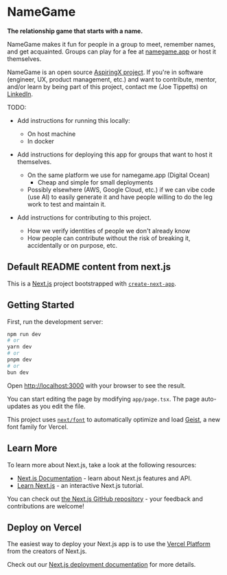 # NameGame

**The relationship game that starts with a name.**

NameGame makes it fun for people in a group to meet, remember names, 
and get acquainted. Groups can play for a fee at 
[namegame.app](https://namegame.app) or host it themselves.

NameGame is an open source [AspiringX project](https://github.com/aspiringx/.github).
If you're in software (engineer, UX, product management, etc.) and want to 
contribute, mentor, and/or learn by being part of this project, contact me
(Joe Tippetts) on <a href="https://www.linkedin.com/in/jtippetts/" target="_blank">LinkedIn</a>.

TODO: 

- Add instructions for running this locally:
  - On host machine
  - In docker
- Add instructions for deploying this app for groups that want to host it themselves. 
  - On the same platform we use for namegame.app (Digital Ocean)
    - Cheap and simple for small deployments
  - Possibly elsewhere (AWS, Google Cloud, etc.) if we can vibe code (use AI) to easily generate it and have people willing to do the leg work to test and maintain it.

- Add instructions for contributing to this project.
  - How we verify identities of people we don't already know
  - How people can contribute without the risk of breaking it, accidentally or on purpose, etc.



## Default README content from next.js

This is a [Next.js](https://nextjs.org) project bootstrapped with [`create-next-app`](https://nextjs.org/docs/app/api-reference/cli/create-next-app).

## Getting Started

First, run the development server:

```bash
npm run dev
# or
yarn dev
# or
pnpm dev
# or
bun dev
```

Open [http://localhost:3000](http://localhost:3000) with your browser to see the result.

You can start editing the page by modifying `app/page.tsx`. The page auto-updates as you edit the file.

This project uses [`next/font`](https://nextjs.org/docs/app/building-your-application/optimizing/fonts) to automatically optimize and load [Geist](https://vercel.com/font), a new font family for Vercel.

## Learn More

To learn more about Next.js, take a look at the following resources:

- [Next.js Documentation](https://nextjs.org/docs) - learn about Next.js features and API.
- [Learn Next.js](https://nextjs.org/learn) - an interactive Next.js tutorial.

You can check out [the Next.js GitHub repository](https://github.com/vercel/next.js) - your feedback and contributions are welcome!

## Deploy on Vercel

The easiest way to deploy your Next.js app is to use the [Vercel Platform](https://vercel.com/new?utm_medium=default-template&filter=next.js&utm_source=create-next-app&utm_campaign=create-next-app-readme) from the creators of Next.js.

Check out our [Next.js deployment documentation](https://nextjs.org/docs/app/building-your-application/deploying) for more details.
